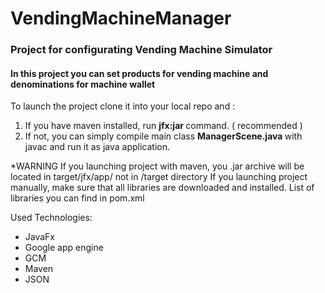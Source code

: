 # VendingMachineManager

<H3> Project for configurating Vending Machine Simulator </H3>
<H4> In this project you can set products for vending machine and denominations for machine wallet </H4> 

To launch the project clone it into your local repo and : <br>
1) If you have maven installed, run <strong> jfx:jar </strong> command. ( recommended ) <br>
2) If not, you can simply compile main class  <strong> ManagerScene.java </strong> with javac and run it as java application. 

*WARNING  If you launching project with maven, you .jar archive will be located in target/jfx/app/ not in /target directory
If you launching project manually, make sure that all libraries are downloaded and installed. List of libraries you can find in pom.xml

Used Technologies: 
<ul>
<li> JavaFx </li>
<li> Google app engine </li>
<li> GCM </li>
<li> Maven </li>
<li> JSON </li>
</ul>
